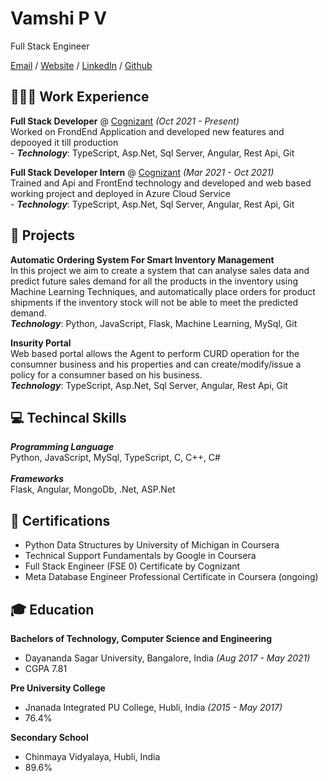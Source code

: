# Vamshi P V 

Full Stack Engineer

[Email](mailto:vamshi.pva@gmail.com) / [Website]() / [LinkedIn](https://www.linkedin.com/in/vamshipv/) / [Github](https://www.github.com/vamshipv)


## 👨🏻‍💻 Work Experience

**Full Stack Developer** @ [Cognizant]() _(Oct 2021 - Present)_ <br>
Worked on FrondEnd Application and developed new features and depooyed it till production<br>
    - **_Technology_**: TypeScript, Asp.Net, Sql Server, Angular, Rest Api, Git

**Full Stack Developer Intern** @ [Cognizant]() _(Mar 2021 - Oct 2021)_ <br>
Trained and Api and FrontEnd technology and developed and web based working project and deployed in Azure Cloud Service<br>
    - **_Technology_**: TypeScript, Asp.Net, Sql Server, Angular, Rest Api, Git

## 📑 Projects 

**Automatic Ordering System For Smart Inventory Management** <br>
In this project we aim to create a system that can analyse sales data and predict future sales demand for all the products in the inventory using Machine Learning Techniques, and automatically place orders for product shipments if the inventory stock will not be able to meet the predicted demand.<br>
**_Technology_**: Python, JavaScript, Flask, Machine Learning, MySql, Git

**Insurity Portal** <br>
Web based portal allows the Agent to perform CURD operation for the consumner business and his properties and can create/modify/issue a policy for a consumner based on his business.<br>
**_Technology_**: TypeScript, Asp.Net, Sql Server, Angular, Rest Api, Git

## 💻 Techincal Skills
**_Programming Language_**<br>
Python, JavaScript, MySql, TypeScript, C, C++, C#<br>
<br>
**_Frameworks_**<br>
Flask, Angular, MongoDb, .Net, ASP.Net

## 📜 Certifications
- Python Data Structures by University of Michigan in Coursera
- Technical Support Fundamentals by Google in Coursera
- Full Stack Engineer (FSE 0) Certificate by Cognizant
- Meta Database Engineer Professional Certificate in Coursera (ongoing)

## 🎓 Education
**Bachelors of Technology, Computer Science and Engineering**
- Dayananda Sagar University, Bangalore, India _(Aug 2017 - May 2021)_
- CGPA 7.81<br>

**Pre University College**
- Jnanada Integrated PU College, Hubli, India _(2015 - May 2017)_
- 76.4%<br>

**Secondary School**
- Chinmaya Vidyalaya, Hubli, India
- 89.6%
